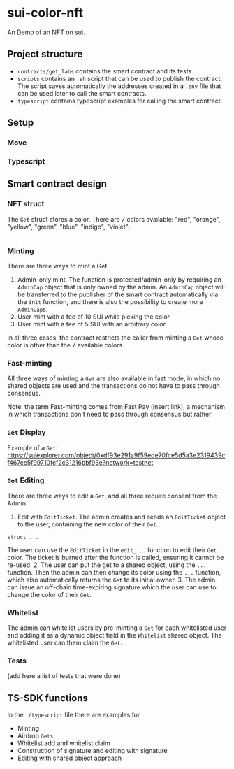 # sui-color-nft
An Demo of an NFT on sui.

## Project structure
- `contracts/get_labs` contains the smart contract and its tests.
- `scripts` contains an `.sh` script that can be used to publish the contract. The script saves automatically the addresses created in a `.env` file that can be used later to call the smart contracts.
- `typescript` contains typescript examples for calling the smart contract.

## Setup

### Move

### Typescript

## Smart contract design

### NFT struct

The `Get` struct stores a color. There are 7 colors available: "red", "orange", "yellow", "green", "blue", "indigo", "violet";
```
```

### Minting
There are three ways to mint a Get.
1. Admin-only mint. The function is protected/admin-only by requiring an `AdminCap` object that is only owned by the admin. An `AdminCap` object will be transferred to the publisher of the smart contract automatically via the `init` function, and there is also the possibility to create more `AdminCap`s.
2. User mint with a fee of 10 SUI while picking the color
3. User mint with a fee of 5 SUI with an arbitrary color.

In all three cases, the contract restricts the caller from minting a `Get` whose color is other than the 7 available colors.


### Fast-minting
All three ways of minting a `Get` are also available in fast mode, in which no shared objects are used and the transactions do not have to pass through consensus.

Note: the term Fast-minting comes from Fast Pay (insert link), a mechanism in which transactions don't need to pass through consensus but rather 

### `Get` Display

Example of a `Get`: https://suiexplorer.com/object/0xdf93e291a9f59ede70fce5d5a3e2319439cf467ce5f99710fcf2c31216bbf93e?network=testnet

### `Get` Editing
There are three ways to edit a `Get`, and all three require consent from the Admin.
1. Edit with `EditTicket`. The admin creates and sends an `EditTicket` object to the user, containing the new color of their `Get`.
  ```
  struct ...
  ```
  The user can use the `EditTicket` in the `edit_...` function to edit their `Get` color. The ticket is burned after the function is called, ensuring it cannot be re-used.
2. The user can put the get to a shared object, using the `...` function. Then the admin can then change its color using the `...` function, which also automatically returns the `Get` to its initial owner.
3. The admin can issue an off-chain time-expiring signature which the user can use to change the color of their `Get`.

### Whitelist
The admin can whitelist users by pre-minting a `Get` for each whitelisted user and adding it as a dynamic object field in the `Whitelist` shared object. The whitelisted user can them claim the `Get`.

### Tests
(add here a list of tests that were done)

## TS-SDK functions
In the `./typescript` file there are examples for
- Minting 
- Airdrop `Gets`
- Whitelist add and whitelist claim
- Construction of signature and editing with signature
- Editing with shared object approach


